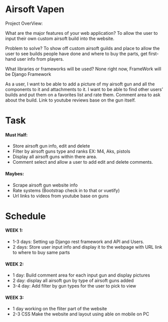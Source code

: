 # Airsoft Vapen
Project OverView:

What are the major features of your web application? 
To allow the user to input their own custom airsoft build into the website. 

Problem to solve? 
To show off custom airsoft guilds and place to allow the user to see builds people have done and where to buy the parts, get first-hand user info from players. 


What libraries or frameworks will be used? None right now, FrameWork will be Django Framework


As a user, I want to be able to add a picture of my airsoft gun and all the components to it and attachments to it. I want to be able to find other users’ builds and put them on a favorites list and rate them. Comment area to ask about the build. Link to youtube reviews base on the gun itself. 


# Task

#### Must Half:
- Store airsoft gun info, edit and delete
- Filter by airsoft guns type and ranks EX: M4, Aks, pistols
- Display all airsoft guns within there area. 
- Comment select and allow a user to add edit and delete comments. 

 #### Maybes: 
- Scrape airsoft gun website info 
- Rate systems (Bootstrap check in to that or vuetify)
- Url links to videos from youtube base on guns


# Schedule
#### WEEK 1:  
- 1-3 days: Setting up Django rest framework and API and Users.
- 2 days: Store user input info and display it to the webpage with URL link to where to buy same parts  

#### WEEK 2:

- 1 day: Build comment area for each input gun and display pictures
- 2 day: display all airsoft gun by type of airsoft guns added 
- 3-4 day: Add filter by gun types for the user to pick to view


#### WEEK 3:
- 1 day working on the fliter part of the website
 - 2-3 CSS Make the website and layout using able on mobile on PC

